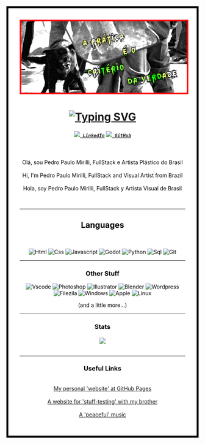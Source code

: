 <div class="body"><div class="divao"><img src="banner.png" class="teste"></div>

<h1 align="center" class="hello">
  <a href="https://git.io/typing-svg"><img src="https://readme-typing-svg.demolab.com?font=Fira+Code&size=32&duration=4000&pause=200&color=000000&center=true&vCenter=true&random=false&width=435&lines=Ol%C3%A1%2C+Camarada!;I'm+Pedro+Paulo+Mirilli;encantado+de+conocerte" alt="Typing SVG" /></a>
</h1>

<h5 align="center">
  <code><a href="https://www.linkedin.com/in/pedro-paulo-mirilli-742092b0/" title="LinkedIn Profile"><img width="22" src="https://cdn.jsdelivr.net/gh/devicons/devicon/icons/linkedin/linkedin-plain.svg"> LinkedIn</a></code>
  <code><a href="https://github.com/xofen" title="HackerRank Profile"><img width="22" src="https://cdn.jsdelivr.net/gh/devicons/devicon/icons/github/github-original.svg"> GitHub</a></code>
</h5>
<br>
<p align="center">
  Olá, sou Pedro Paulo Mirilli, FullStack e Artista Plástico do Brasil<br><br>Hi, I'm Pedro Paulo Mirilli, FullStack and Visual Artist from Brazil<br><br>Hola, soy Pedro Paulo Mirilli, FullStack y Artista Visual de Brasil<br></p>

<style>
  .body {
    background-color: white;
    padding: 30px;
    color: black;
    border: 5px solid;
  }

  .divao {
    align: center;
    text-align:center;
  }

  .teste {
    border: 4px solid red;
    align-self: center;
  }

  .hello {
    color: yellow;
  }
</style>
<br>
<hr>
<h2 align="center">Languages</h2>
<br>
<p align="center">
  <img title="Html" height="45" src="https://cdn.jsdelivr.net/gh/devicons/devicon/icons/html5/html5-original.svg">
  <img title="Css" height="45" src="https://cdn.jsdelivr.net/gh/devicons/devicon/icons/css3/css3-original.svg">
  <img title="Javascript" height="45" src="https://cdn.jsdelivr.net/gh/devicons/devicon/icons/javascript/javascript-original.svg">
  <img title="Godot" height="45" src="https://cdn.jsdelivr.net/gh/devicons/devicon/icons/godot/godot-original.svg">
  <img title="Python" height="45" src="https://cdn.jsdelivr.net/gh/devicons/devicon/icons/python/python-original.svg">
  <img title="Sql" height="45" src="https://cdn.jsdelivr.net/gh/devicons/devicon/icons/mysql/mysql-original.svg" />
  <img title="Git" height="45" src="https://cdn.jsdelivr.net/gh/devicons/devicon/icons/git/git-original.svg">
</p>

<hr>
<h3 align="center">Other Stuff</h3>
<p align="center">
  <img title="Vscode" height="30" src="https://cdn.jsdelivr.net/gh/devicons/devicon/icons/vscode/vscode-original.svg">
  <img title="Photoshop" height="30" src="https://cdn.jsdelivr.net/gh/devicons/devicon/icons/photoshop/photoshop-plain.svg">
  <img title="Illustrator" height="30" src="https://cdn.jsdelivr.net/gh/devicons/devicon/icons/illustrator/illustrator-plain.svg">
  <img title="Blender" height="30" src="https://cdn.jsdelivr.net/gh/devicons/devicon/icons/blender/blender-original.svg">
  <img title="Wordpress" height="30" src="https://cdn.jsdelivr.net/gh/devicons/devicon/icons/wordpress/wordpress-plain.svg">
  <img title="Filezila" height="30" src="https://cdn.jsdelivr.net/gh/devicons/devicon/icons/filezilla/filezilla-plain.svg">
  <img title="Windows" height="30" src="https://cdn.jsdelivr.net/gh/devicons/devicon/icons/windows8/windows8-original.svg" />
  <img title="Apple" height="30" src="https://cdn.jsdelivr.net/gh/devicons/devicon/icons/apple/apple-original.svg">
  <img title="Linux" height="30" src="https://cdn.jsdelivr.net/gh/devicons/devicon/icons/linux/linux-original.svg">
</p>
<p align="center">(and a little more...)</p>
<hr>

<h3 align="center">Stats</h3>
<p align=center>
  <div align=center>
    <a href="https://github.com/xofen/github-readme-stats">
      <img height=200 align="center" src="https://github-readme-stats.vercel.app/api/top-langs/?username=xofen&title_color=61dafb&text_color=ffffff&icon_color=61dafb&bg_color=20232a&langs_count=8&layout=compact&border_color=61dafb&hide_border=true&size_weight=0.5&count_weight=0.5" />
    </a>
  </div>
  <br>

</p>

<hr>

<h3 align="center">Useful Links</h3>
<br>
<div align="center">
<a href="https://xofen.github.io/portfolio/">My personal 'website' at GitHub Pages</a><br><br>
<a href="https://mirilli-test-site.tech">A website for 'stuff-testing' with my brother</a><br><br>
<a href="https://www.youtube.com/watch?v=LIWRydRgqyA">A 'peaceful' music</a>
</div>
<br>
</div>
